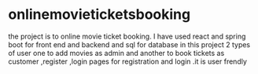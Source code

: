 # onlinemovieticketsbooking
the project is to online movie ticket booking. I have used react and spring boot for front end and backend and sql for database 
in this project 2 types of user one to add movies as admin and another to book tickets as customer ,register ,login pages for registration and login .it is user frendly  
